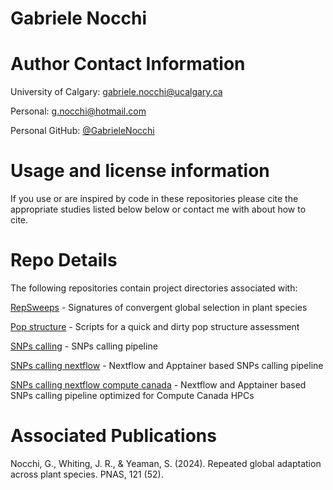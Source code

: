 # Gabriele Nocchi
# Author Contact Information
University of Calgary: gabriele.nocchi@ucalgary.ca

Personal: g.nocchi@hotmail.com

Personal GitHub: [@GabrieleNocchi](https://github.com/GabrieleNocchi)

# Usage and license information
If you use or are inspired by code in these repositories please cite the appropriate studies listed below below or contact me with about how to cite.

# Repo Details

The following repositories contain project directories associated with:

[RepSweeps](https://github.com/GabrieleNocchi/RepSweeps) - Signatures of convergent global selection in plant species

[Pop structure](https://github.com/GabrieleNocchi/population_structure_analysis) - Scripts for a quick and dirty pop structure assessment

[SNPs calling](https://github.com/GabrieleNocchi/snp_calling_bcftools_slurm) - SNPs calling pipeline

[SNPs calling nextflow](https://github.com/GabrieleNocchi/nextflow_snp_calling_linux) - Nextflow and Apptainer based SNPs calling pipeline

[SNPs calling nextflow compute canada](https://github.com/GabrieleNocchi/nextflow_snp_calling_computecanada_narval) - Nextflow and Apptainer based SNPs calling pipeline optimized for Compute Canada HPCs



# Associated Publications
Nocchi, G., Whiting, J. R.,  & Yeaman, S. (2024). Repeated global adaptation across plant species. PNAS, 121 (52).

